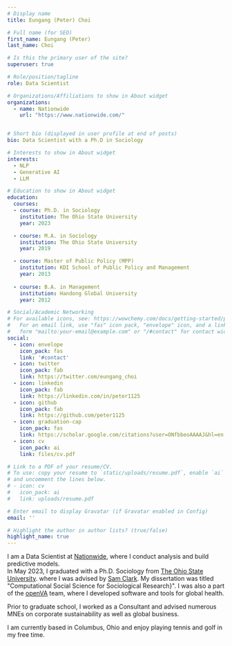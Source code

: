 ```yaml
---
# Display name
title: Eungang (Peter) Choi

# Full name (for SEO)
first_name: Eungang (Peter)
last_name: Choi

# Is this the primary user of the site?
superuser: true

# Role/position/tagline
role: Data Scientist

# Organizations/Affiliations to show in About widget
organizations:
  - name: Nationwide
    url: "https://www.nationwide.com/"


# Short bio (displayed in user profile at end of posts)
bio: Data Scientist with a Ph.D in Sociology

# Interests to show in About widget
interests:
  - NLP
  - Generative AI
  - LLM

# Education to show in About widget
education:
  courses:
  - course: Ph.D. in Sociology
    institution: The Ohio State University
    year: 2023

  - course: M.A. in Sociology
    institution: The Ohio State University
    year: 2019

  - course: Master of Public Policy (MPP)
    institution: KDI School of Public Policy and Management
    year: 2013
  
  - course: B.A. in Management
    institution: Handong Global University
    year: 2012

# Social/Academic Networking
# For available icons, see: https://wowchemy.com/docs/getting-started/page-builder/#icons
#   For an email link, use "fas" icon pack, "envelope" icon, and a link in the
#   form "mailto:your-email@example.com" or "/#contact" for contact widget.
social:
  - icon: envelope
    icon_pack: fas
    link: '#contact'
  - icon: twitter
    icon_pack: fab
    link: https://twitter.com/eungang_choi
  - icon: linkedin
    icon_pack: fab
    link: https://linkedin.com/in/peter1125
  - icon: github
    icon_pack: fab
    link: https://github.com/peter1125
  - icon: graduation-cap
    icon_pack: fas
    link: https://scholar.google.com/citations?user=ONfbbeoAAAAJ&hl=en
  - icon: cv
    icon_pack: ai
    link: files/cv.pdf

# Link to a PDF of your resume/CV.
# To use: copy your resume to `static/uploads/resume.pdf`, enable `ai` icons in `params.yaml`,
# and uncomment the lines below.
# - icon: cv
#   icon_pack: ai
#   link: uploads/resume.pdf

# Enter email to display Gravatar (if Gravatar enabled in Config)
email: ''

# Highlight the author in author lists? (true/false)
highlight_name: true
---
```



I am a Data Scientist at [Nationwide](https://www.nationwide.com/), where I conduct analysis and build predictive models.  
In May 2023, I graduated with a Ph.D. Sociology from [The Ohio State University]((https://sociology.osu.edu/)). where I was advised by [Sam Clark](http://www.samclark.net/). My dissertation was titled "Computational Social Science for Sociological Research}". I was also a part of the [openVA](http://openva.net/) team, where I developed software and tools for global health.

Prior to graduate school, I worked as a Consultant and advised numerous MNEs on corporate sustainability as well as global business.

I am currently based in Columbus, Ohio and enjoy playing tennis and golf in my free time.  

